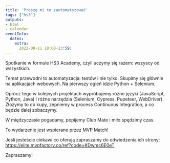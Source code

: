 ```yaml
---
title: 'Proszę mi to zautomatyzować'
tags: ["hs3"]
outputs:
- html
- calendar
eventInfo:
  dates:
    extra:
      2022-08-11 18:00-23:59:
---
```

Spotkanie w formule HS3 Academy, czyli uczymy się razem: wszyscy od wszystkich.

 Temat przewodni to automatyzacja: testów i nie tylko. Skupimy się głównie na aplikacjach webowych. Na pierwszy ogień idzie Python + Selenium.

 Oprócz tego w kolejnych projektach wypróbujemy różne języki (JavaScript, Python, Java) i różne narzędzia (Selenium, Cypress, Pupeteer, WebDriver). Złożymy to do kupy, zepniemy w process Continuous Integration, a co będzie dalej zobaczymy.

 W międzyczasie pogadamy, popijemy Club Mate i miło spędzimy czas.

 To wydarzenie jest wspierane przez MVP Match!

 Jeśli jesteście ciekawi co oferują zapraszamy do odwiedzenia ich strony:  
<https://elite.mvpfactory.co/ref?code=KDwmc6E0eT>

 Zapraszamy!

 
    
